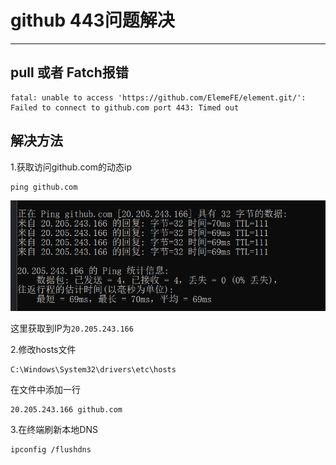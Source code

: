 # github 443问题解决

***

## pull 或者 Fatch报错

```
fatal: unable to access 'https://github.com/ElemeFE/element.git/': Failed to connect to github.com port 443: Timed out
```

## 解决方法

1.获取访问github.com的动态ip

```shell
ping github.com
```

![{42A78B28-F07F-40E2-BC03-D9729FA6421A}](assets/{42A78B28-F07F-40E2-BC03-D9729FA6421A}.png)

这里获取到IP为`20.205.243.166`

2.修改hosts文件

```
C:\Windows\System32\drivers\etc\hosts
```

在文件中添加一行

```
20.205.243.166 github.com
```

3.在终端刷新本地DNS

```
ipconfig /flushdns
```


